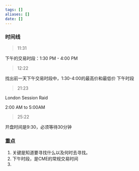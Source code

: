 ```yaml
---
tags: []
aliases: []
date: []
---
```



### 时间线

> 11:31

下午的交易时段：1:30 PM - 4:00 PM

> 12:22

找出前一天下午交易时段中，1:30-4:00的最高价和最低价
下午时段

> 21:23

London Session Raid

2:00 AM to 5:00AM

> 25:22

开盘时间是9:30，必须等待30分钟
### 重点
1. 关键是知道要寻找什么以及何时去寻找。
2. 下午时段，是CME的常规交易时间
3. 
